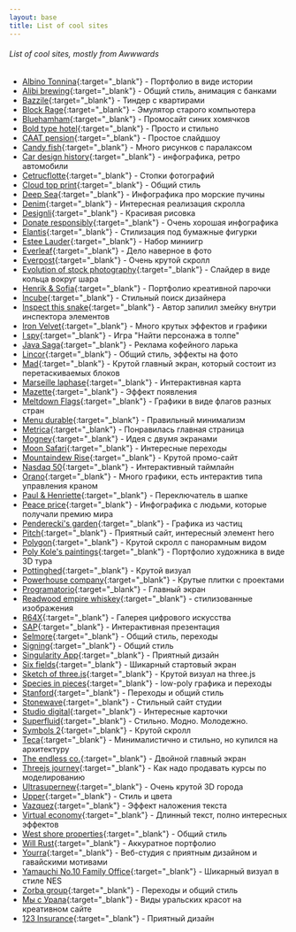 ```yaml
---
layout: base
title: List of cool sites
---
```


###### List of cool sites, mostly from Awwwards
* [Albino Tonnina](https://albinotonnina.com/){:target="_blank"} - Портфолио в виде истории
* [Alibi brewing](https://alibibrewing.co.nz/){:target="_blank"} - Общий стиль, анимация с банками
* [Bazzile](https://bazzile.ch/users){:target="_blank"} - Тиндер с квартирами
* [Block Rage](https://blockrage.pgs-soft.com/){:target="_blank"} - Эмулятор старого компьютера
* [Bluehamham](https://bluehamham.com/){:target="_blank"} - Промосайт синих хомячков
* [Bold type hotel](https://theboldtypehotel.com/){:target="_blank"} - Просто и стильно
* [CAAT pension](https://www.caatpension.ca/year-in-review-2020/en/){:target="_blank"} - Простое слайдшоу
* [Candy fish](https://candy.fish/){:target="_blank"} - Много рисунков с паралаксом
* [Car design history](https://www.cardesignhistory.com/){:target="_blank"} - инфографика, ретро автомобили
* [Cetrucflotte](https://cetrucflotte.com/){:target="_blank"} - Стопки фотографий
* [Cloud top print](https://www.cloudtoprint.co.uk/){:target="_blank"} - Общий стиль
* [Deep Sea](https://neal.fun/deep-sea/){:target="_blank"} - Инфографика про морские пучины
* [Denim](https://www.lyst.com/denim-report){:target="_blank"} - Интересная реализация скролла
* [Designli](https://designli.co/){:target="_blank"} - Красивая рисовка
* [Donate responsibly](https://donateresponsibly.org/){:target="_blank"} - Очень хорошая инфографика
* [Elantis](https://pret-travaux-amenagement.elantis.be/fr){:target="_blank"} - Стилизация под бумажные фигурки
* [Estee Lauder](https://www.esteelauderanrcade.com/en-us/hub/){:target="_blank"} - Набор миниигр
* [Everleaf](https://www.everleafdrinks.com/){:target="_blank"} - Дело наверное в фото
* [Everpost](https://www.start.everpost.com/){:target="_blank"} - Очень крутой скролл
* [Evolution of stock photography](https://evolution.depositphotos.com/){:target="_blank"} - Слайдер в виде кольца вокруг шара
* [Henrik & Sofia](https://henrikandsofia.com/){:target="_blank"} - Портфолио креативной парочки
* [Incube](https://designer.incube.agency/){:target="_blank"} - Стильный поиск дизайнера
* [Inspect this snake](https://matthewrayfield.com/goodies/inspect-this-snake/){:target="_blank"} - Автор запилил змейку внутри инспектора элементов
* [Iron Velvet](https://ironvelvet.studio/){:target="_blank"} - Много крутых эффектов и графики
* [I spy](https://ispy.heihei.resn.co/){:target="_blank"} - Игра "Найти персонажа в толпе" 
* [Java Saga](https://javasagacoffee.com/){:target="_blank"} - Реклама кофейного ларька
* [Lincor](https://lincorwatches.com/en/){:target="_blank"} - Общий стиль, эффекты на фото
* [Mad](https://mad.ac/){:target="_blank"} - Крутой главный экран, который состоит из перетаскиваемых блоков
* [Marseille laphase](https://marseille.laphase5.com/en){:target="_blank"} - Интерактивная карта
* [Mazette](https://www.mazette.co/){:target="_blank"} - Эффект появления
* [Meltdown Flags](https://www.meltdownflags.org/){:target="_blank"} - Графики в виде флагов разных стран
* [Menu durable](https://menudurable.ca/en/){:target="_blank"} - Правильный минимализм
* [Metrica](https://www.metrica.us/){:target="_blank"} - Понравилась главная страница
* [Mogney](https://mogney.com/){:target="_blank"} - Идея с двумя экранами
* [Moon Safari](https://www.moonsafari.archi/projets/){:target="_blank"} - Интересные переходы
* [Mountaindew Rise](https://www.mountaindewrise.com/){:target="_blank"} - Крутой промо-сайт
* [Nasdaq 50](https://www.nasdaq50.com/stories/){:target="_blank"} - Интерактивный таймлайн
* [Orano](https://www.orano.group/experience/innovation/en/menu){:target="_blank"} - Много графики, есть интерактив типа управления краном
* [Paul & Henriette](https://paulethenriette.com/){:target="_blank"} - Переключатель в шапке
* [Peace price](https://peaceprizelaureates.nobelpeacecenter.org/en){:target="_blank"} - Инфографика с людьми, которые получали премию мира
* [Penderecki's garden](https://pendereckisgarden.pl/en){:target="_blank"} - Графика из частиц
* [Pitch](https://pitch.com/){:target="_blank"} - Приятный сайт, интересный элемент hero
* [Polygon](https://polygondesign.com.au/){:target="_blank"} - Крутой скролл с панорамным видом
* [Poly Kole's paintings](https://pollykole.com/){:target="_blank"} - Портфолио художника в виде 3D тура
* [Pottinghed](https://pottingshed.com/){:target="_blank"} - Крутой визуал
* [Powerhouse company](https://www.powerhouse-company.com/){:target="_blank"} - Крутые плитки с проектами
* [Programatorio](https://programatorio.com/en){:target="_blank"} - Главный экран
* [Readwood empire whiskey](https://earthmonth.redwoodempirewhiskey.com/){:target="_blank"} - стилизованные изображения
* [R64X](https://r64x.com/){:target="_blank"} - Галерея цифрового искусства
* [SAP](https://www.sap.com/dmc/exp/2020-07-design-to-operate){:target="_blank"} - Интерактивная презентация
* [Selmore](https://selmore.com/en/){:target="_blank"} - Общий стиль, переходы
* [Signing](https://signing.co.jp/){:target="_blank"} - Общий стиль
* [Singularity App](https://singularity-app.com/ru/#promo-screen){:target="_blank"} - Приятный дизайн
* [Six fields](https://www.sixfields.com/){:target="_blank"} - Шикарный стартовый экран
* [Sketch of three.js](https://ykob.github.io/sketch-threejs/){:target="_blank"} - Крутой визуал на three.js
* [Species in pieces](http://species-in-pieces.com/#){:target="_blank"} - low-poly графика и переходы
* [Stanford](https://stanford.kiev.ua/){:target="_blank"} - Переходы и общий стиль
* [Stonewave](https://www.stonewave.net/){:target="_blank"} - Стильный сайт студии
* [Studio digital](https://www.studiodigital.at/){:target="_blank"} - Интересные карточки
* [Superfluid](https://getsuperfluid.com/){:target="_blank"} - Стильно. Модно. Молодежно.
* [Symbols 2](https://symbols.designessentials.co/){:target="_blank"} - Крутой скролл
* [Teca](https://teca.ee/){:target="_blank"} - Минималистично и стильно, но купился на архитектуру
* [The endless co.](https://theendless.co/){:target="_blank"} - Двойной главный экран
* [Threejs journey](https://threejs-journey.xyz/){:target="_blank"} - Как надо продавать курсы по моделированию
* [Ultrasupernew](https://ultrasupernew.com/){:target="_blank"} - Очень крутой 3D города
* [Upper](https://uppertodo.com/){:target="_blank"} - Стиль и цвета 
* [Vazquez](https://www.vazquez.nl/){:target="_blank"} - Эффект наложения текста
* [Virtual economy](https://atelier.net/virtual-economy/){:target="_blank"} - Длинный текст, полно интересных эффектов
* [West shore properties](https://borelliteam.com/home/){:target="_blank"} - Общий стиль
* [Will Rust](https://www.willrust.co/){:target="_blank"} - Аккуратное портфолио
* [Yourra](https://yourra.fr/){:target="_blank"} - Веб-студия с приятным дизайном и гавайскими мотивами
* [Yamauchi No.10 Family Office](https://y-n10.com/){:target="_blank"} - Шикарный визуал в стиле NES
* [Zorba group](https://zorba-group.com/en/){:target="_blank"} - Переходы и общий стиль
* [Мы с Урала](https://xn-----8kca8cc4agt0f.xn--p1ai/){:target="_blank"} - Виды уральских красот на креативном сайте
* [123 Insurance](https://www.123.ie/){:target="_blank"} - Приятный дизайн
